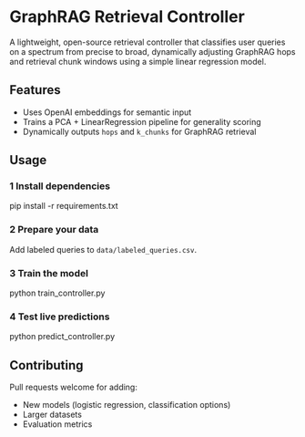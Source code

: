 # GraphRAG Retrieval Controller

A lightweight, open-source retrieval controller that classifies user queries on a spectrum from precise to broad, dynamically adjusting GraphRAG hops and retrieval chunk windows using a simple linear regression model.

## Features
- Uses OpenAI embeddings for semantic input  
- Trains a PCA + LinearRegression pipeline for generality scoring  
- Dynamically outputs `hops` and `k_chunks` for GraphRAG retrieval

## Usage

### 1 Install dependencies
pip install -r requirements.txt

### 2 Prepare your data
Add labeled queries to `data/labeled_queries.csv`.

### 3 Train the model
python train_controller.py

### 4 Test live predictions
python predict_controller.py

## Contributing
Pull requests welcome for adding:
- New models (logistic regression, classification options)
- Larger datasets
- Evaluation metrics
